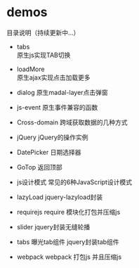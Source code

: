 # demos 

目录说明（持续更新中...）

- tabs	
原生js实现TAB切换

- loadMore	
原生ajax实现点击加载更多	

- dialog
原生madal-layer点击弹窗

- js-event
原生事件兼容的函数

- Cross-domain
跨域获取数据的几种方式

- jQuery
jQuery的操作实例

- DatePicker
日期选择器

- GoTop
返回顶部

- js设计模式
常见的6种JavaScript设计模式

- lazyLoad
jquery-lazyload封装

- requirejs
require 模块化打包并压缩js

- slider 
jquery封装无缝轮播

- tabs
曝光tab组件 jquery封装tab组件

- webpack
webpack 打包js 并且压缩js
